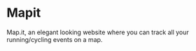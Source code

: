 # Mapit

Map.it, an elegant looking website where you can track all your running/cycling events on a map.
